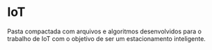 # IoT

Pasta compactada com arquivos e algoritmos desenvolvidos para o trabalho de IoT com o objetivo de ser um estacionamento inteligente. 
